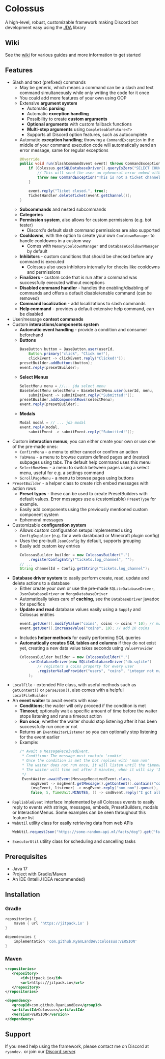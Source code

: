 # Colossus
A high-level, robust, customizable framework making Discord bot development easy using the [JDA](https://github.com/DV8FromTheWorld/JDA) library

## Wiki
See the [wiki](https://github.com/RyanLandDev/Colossus/wiki) for various guides and more information to get started

## Features

* Slash and text (prefixed) commands
    * May be generic, which means a command can be a slash and text command simultaneously while only writing the code for it once
    * You could add more features of your own using OOP
    * Extensive **argument system**
        * Automatic **parsing**
        * Automatic **exception handling**
        * Possibility to create **custom arguments**
        * **Optional arguments** with custom fallback functions
        * **Multi-step arguments** using `CompleteableFuture<T>`
        * Supports all Discord option features, such as autocomplete
    * Automatic **exception handling**; throwing a `CommandException` in the middle of your command execution code will automatically send an error message, same for regular exceptions
      ```java
      @Override
      public void run(SlashCommandEvent event) throws CommandException {
          if (Colossus.getSQLDatabaseDriver().queryIsZero("SELECT COUNT(*) FROM tickets WHERE channel = ?", event.getChannel().getId())) {
              // This will send the user an ephemeral error embed with the provided description
              throw new CommandException("This is not a ticket channel.");
          }

          event.reply("Ticket closed.", true);
          TicketHandler.deleteTicket(event.getChannel());
      }
      ```
    * **Subcommands** and nested subcommands
    * **Categories**
    * **Permission system**, also allows for custom permissions (e.g. bot tester)
      * Discord's default slash command permissions are also supported
    * **Cooldowns**, with the option to create your own `CooldownManager` to handle cooldowns in a custom way
      * Comes with `MemoryCooldownManager` and `DatabaseCooldownManager` by default
    * **Inhibitors** - custom conditions that should be checked before any command is executed
      * Colossus also uses inhibitors internally for checks like cooldowns and permissions
    * **Finalizers** - custom code that is run after a command was successfully executed without exceptions
    * **Disabled command handler** - handles the enabling/disabling of commands and offers a default disable/enable command (can be removed)
    * **Command localization** - add localizations to slash commands
    * **Help command** - provides a default extensive help command, can be disabled
* User/message **context commands**
* Custom **interactions/components system**
    * **Automatic event handling** - provide a condition and consumer beforehand
    * **Buttons**
      ```java
      BaseButton button = BaseButton.user(userId,
          Button.primary("click", "Click me!"),
          clickEvent -> clickEvent.reply("Clicked!"));
      presetBuilder.addButtons(button);
      event.reply(presetBuilder);
      ```
    * **Select Menus**
      ```java
      SelectMenu menu = //... jda select menu
      BaseSelectMenu selectMenu = BaseSelectMenu.user(userId, menu,
          submitEvent -> submitEvent.reply("Submitted!"));
      presetBuilder.addComponentRows(selectMenu);
      event.reply(presetBuilder);
      ```
    * **Modals**
      ```java
      Modal modal = // ... jda modal
      event.reply(modal,
          submitEvent -> submitEvent.reply("Submitted!"));
      ```
* Custom **interaction menus**; you can either create your own or use one of the pre-made ones:
    * `ConfirmMenu` - a menu to either cancel or confirm an action
    * `TabMenu` - a menu to browse custom defined pages and (nested) subpages using tabs. The default help command uses this menu
    * `SelectRowMenu` - a menu to switch between pages using a select menu, useful for e.g. a settings command
    * `ScrollPageMenu` - a menu to browse pages using buttons
* `PresetBuilder` - a helper class to create rich embed messages with action rows
    * **Preset types** - these can be used to create PresetBuilders with default values. Error messages use a (customizable) `PresetType` for example.
    * Easily add components using the previously mentioned custom component system
    * Ephemeral messages
* Customizable **configuration system**
  * Allows custom configuration setups implemented using `ConfigSupplier` (e.g. for a web dashboard or Minecraft plugin config)
  * Uses the pre-built `JsonConfig` by default, supports grouping
  * Easily add custom key entries
    ```java
    ColossusBuilder builder = new ColossusBuilder(".")
        .registerConfigEntry("tickets.log_channel", "");
    // ...
    String channelId = Config.getString("tickets.log_channel");
    ```
* **Database driver system** to easily perform create, read, update and delete actions to a database
    * Either create your own or use the pre-made `SQLiteDatabaseDriver`, `JsonDatabaseDriver` or `MongoDatabaseDriver`
    * Automatically takes care of **caching**, see the `DatabaseDriver` javadoc for specifics
    * **Update and read** database values easily using a `Supply` and Colossus entities
      ```java
      event.getUser().modifyValue("coins", coins -> coins * 10); // multiply coins by 10
      event.getUser().increaseValue("coins", 10); // add 10 coins
      ```
    * Includes **helper methods** for easily performing SQL queries
    * **Automatically creates SQL tables and columns** if they do not exist yet, creating a new data value takes seconds using `ValueProvider`
      ```java
      ColossusBuilder builder = new ColossusBuilder(".")
          .setDatabaseDriver(new SQLiteDatabaseDriver("db.sqlite")
              // registers a coins property for every user
              .registerValueProvider("users", "coins", "integer not null default 0", [serializer], [deserializer])
          );
      ```
* `LocalFile` - extended File class, with useful methods such as `getContent()` or `parseJson()`, also comes with a helpful `LocalFileBuilder`
* An **event waiter** to await events with ease
    * **Conditions**; the waiter will only proceed if the condition is met
    * **Timeout**; optionally wait a specific amount of time before the waiter stops listening and runs a timeout action
    * **Run once**; whether the waiter should stop listening after it has been successfully run once or not
    * Returns an `EventWaiterListener` so you can optionally stop listening for the event earlier
    * Example:
      ```java
      /* Await a MessageReceivedEvent.
       * Condition: The message must contain 'cookie'
       * Once the condition is met the bot replies with 'nom nom'
       * The waiter does not run once, it will listen until the timeout is over
       * The waiter will time out after 5 minutes, when it will say 'I got all the cookies!'
       */
       EventWaiter.awaitEvent(MessageReceivedEvent.class,
           msgEvent -> msgEvent.getMessage().getContent().contains("cookie"),
           (msgEvent, listener) -> msgEvent.reply("nom nom").queue(),
           false, 5, TimeUnit.MINUTES, () -> cmdEvent.reply("I got all cookies!"));
       ```
* `RepliableEvent` interface implemented by all Colossus events to easily reply to events with strings, messages, embeds, PresetBuilders, modals or InteractionMenus. Some examples can be seen throughout this feature list
* `WebUtil` utility class for easily retrieving data from web APIs
  ```java
  WebUtil.requestJson("https://some-random-api.ml/facts/dog").get("fact").getAsString();
  ```
* `ExecutorUtil` utility class for scheduling and cancelling tasks

## Prerequisites
* Java 17
* Project with Gradle/Maven
* An IDE (IntelliJ IDEA recommended)

## Installation
### Gradle
 ```gradle 
 repositories {
     maven { url 'https://jitpack.io' }
 }

 dependencies {
     implementation 'com.github.RyanLandDev:Colossus:VERSION'
 }
 ``` 
### Maven
 ```xml 
<repositories>
    <repository>
        <id>jitpack.io</id>
        <url>https://jitpack.io</url>
    </repository>
</repositories>

<dependency>
    <groupId>com.github.RyanLandDev</groupId>
    <artifactId>Colossus</artifactId>
    <version>VERSION</version>
</dependency>
 ```

## Support

If you need help using the framework, please contact me on Discord at `ryandev.` or join our [Discord server](https://discord.gg/j7fmJYxPKf).

